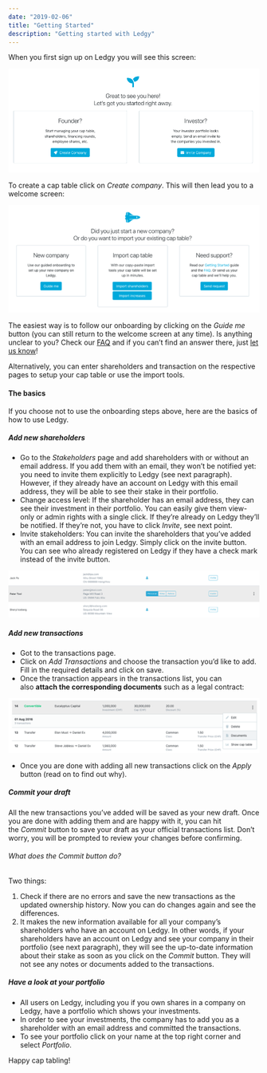 ```yaml
---
date: "2019-02-06"
title: "Getting Started"
description: "Getting started with Ledgy"
---
```


When you first sign up on Ledgy you will see this screen:

![](portfolio-welcome.png)

To create a cap table click on _Create company_. This will then lead you to a welcome screen:

![](company-welcome.png)

The easiest way is to follow our onboarding by clicking on the _Guide me_ button (you can still return to the welcome screen at any time). Is anything unclear to you? Check our [FAQ](/help/faq/) and if you can’t find an answer there, just [let us know](/contact/)!

Alternatively, you can enter shareholders and transaction on the respective pages to setup your cap table or use the import tools.

#### The basics

If you choose not to use the onboarding steps above, here are the basics of how to use Ledgy.

##### Add new shareholders

- Go to the _Stakeholders_ page and add shareholders with or without an email address. If you add them with an email, they won’t be notified yet: you need to invite them explicitly to Ledgy (see next paragraph). However, if they already have an account on Ledgy with this email address, they will be able to see their stake in their portfolio.
- Change access level: If the shareholder has an email address, they can see their investment in their portfolio. You can easily give them view-only or admin rights with a single click. If they’re already on Ledgy they’ll be notified. If they’re not, you have to click _Invite_, see next point.
- Invite stakeholders: You can invite the shareholders that you’ve added with an email address to join Ledgy. Simply click on the invite button. You can see who already registered on Ledgy if they have a check mark instead of the invite button.

![](stakeholders.png)

##### Add new transactions

- Got to the transactions page.
- Click on _Add Transactions_ and choose the transaction you’d like to add. Fill in the required details and click on save.
- Once the transaction appears in the transactions list, you can also __attach the corresponding documents__ such as a legal contract:

![](attach-documents.png)

- Once you are done with adding all new transactions click on the _Apply_ button (read on to find out why).

##### Commit your draft

All the new transactions you’ve added will be saved as your new draft. Once you are done with adding them and are happy with it, you can hit the _Commit_ button to save your draft as your official transactions list. Don’t worry, you will be prompted to review your changes before confirming.

###### What does the _Commit_ button do?

Two things:

1. Check if there are no errors and save the new transactions as the updated ownership history. Now you can do changes again and see the differences.
2. It makes the new information available for all your company’s shareholders who have an account on Ledgy. In other words, if your shareholders have an account on Ledgy and see your company in their portfolio (see next paragraph), they will see the up-to-date information about their stake as soon as you click on the _Commit_ button. They will not see any notes or documents added to the transactions.

##### Have a look at your portfolio

- All users on Ledgy, including you if you own shares in a company on Ledgy, have a portfolio which shows your investments.
- In order to see your investments, the company has to add you as a shareholder with an email address and committed the transactions.
- To see your portfolio click on your name at the top right corner and select _Portfolio_.

Happy cap tabling!
